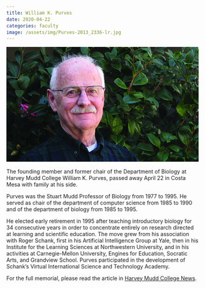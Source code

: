 ```yaml
---
title: William K. Purves
date: 2020-04-22
categories: faculty
image: /assets/img/Purves-2013_2336-lr.jpg
---
```

![William K. Purves](/assets/img/Purves-2013_2336-lr.jpg)

The founding member and former chair of the Department of Biology at Harvey Mudd College William K. Purves, passed away April 22 in Costa Mesa with family at his side.

Purves was the Stuart Mudd Professor of Biology from 1977 to 1995. He served as chair of the department of computer science from 1985 to 1990 and of the department of biology from 1985 to 1995.

He elected early retirement in 1995 after teaching introductory biology for 34 consecutive years in order to concentrate entirely on research directed at learning and scientific education. The move grew from his association with Roger Schank, first in his Artificial Intelligence Group at Yale, then in his Institute for the Learning Sciences at Northwestern University, and in his activities at Carnegie-Mellon University, Engines for Education, Socratic Arts, and Grandview School. Purves participated in the development of Schank’s Virtual International Science and Technology Academy.

For the full memorial, please read the article in [Harvey Mudd College News](https://www.hmc.edu/about-hmc/2020/05/28/in-memoriam-biology-department-founder-william-k-purves/).
